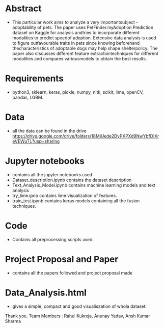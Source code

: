 Abstract
============
* This particular work aims to analyze a very importantsubject - adoptability of pets.  The paper uses PetFinder.myAdoption  Prediction  dataset  on  Kaggle  for  analysis  andtries  to  incorporate  different  modalities  to  predict  speedof adoption.  Extensive data analysis is used to figure outfavourable  traits  in  pets  since  knowing  beforehand  thecharacteristics  of  adoptable  dogs  may  help  shape  shelterpolicy. The paper also discusses different feature extractiontechniques  for  different  modalities  and  compares  variousmodels to obtain the best results.


Requirements
============
* python3, sklearn, keras, pickle, numpy, nltk, scikit, lime, openCV, pandas, LGBM.

Data
==========================
* all the data can be found in the drive  https://drive.google.com/drive/folders/18MiUede2DyPXPXd9NwYbfDIXreVEWuTL?usp=sharing

Jupyter notebooks
==========================
* contains all the jupyter notebooks used
* Dataset_description.ipynb contains the dataset description
* Text_Analysis_Model.ipynb contains machine learning models and text analysis 
* try_lime.ipnb contains lime visualization of features.
* train_test.ipynb contains keras models containing all the fusion techniques.

Code
===========================
* Contains all preprocessing scripts used.

Project Proposal and Paper
=============================
* contains all the papers followed and project proposal made

Data_Analysis.html
=============================
* gives a simple, compact and good visualiszation of whola dataset.

Thank you.
Team Members : Rahul Kukreja, Anunay Yadav, Ansh Kumar Sharma
